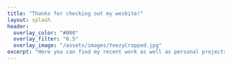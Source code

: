 ```yaml
---
title: "Thanks for checking out my wesbite!"
layout: splash
header: 
  overlay_color: "#000"
  overlay_filter: "0.5"
  overlay_image: "/assets/images/YeezyCropped.jpg"
excerpt: "Here you can find my recent work as well as personal projects I've worked on. This will include redesigns of gameplay, cinematics, and videos showcasing FMOD and WWise projects."
---
```

